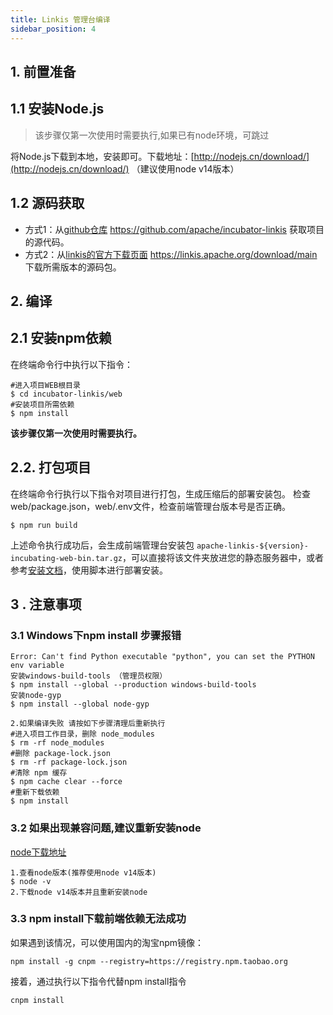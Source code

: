```yaml
---
title: Linkis 管理台编译
sidebar_position: 4
---
```


## 1. 前置准备 

## 1.1 安装Node.js

>该步骤仅第一次使用时需要执行,如果已有node环境，可跳过 

将Node.js下载到本地，安装即可。下载地址：[http://nodejs.cn/download/](http://nodejs.cn/download/) （建议使用node v14版本）

## 1.2 源码获取

- 方式1：从[github仓库](https://github.com/apache/incubator-linkis) https://github.com/apache/incubator-linkis 获取项目的源代码。
- 方式2：从[linkis的官方下载页面](https://linkis.apache.org/download/main) https://linkis.apache.org/download/main 下载所需版本的源码包。


## 2. 编译

## 2.1 安装npm依赖 

在终端命令行中执行以下指令：
```
#进入项目WEB根目录
$ cd incubator-linkis/web
#安装项目所需依赖
$ npm install
```
**该步骤仅第一次使用时需要执行。**


## 2.2. 打包项目

在终端命令行执行以下指令对项目进行打包，生成压缩后的部署安装包。
检查web/package.json，web/.env文件，检查前端管理台版本号是否正确。
```
$ npm run build
```
上述命令执行成功后，会生成前端管理台安装包 `apache-linkis-${version}-incubating-web-bin.tar.gz`，可以直接将该文件夹放进您的静态服务器中，或者参考[安装文档](../deployment/web_install.md)，使用脚本进行部署安装。

## 3 . 注意事项
### 3.1 Windows下npm install 步骤报错
```shell
Error: Can't find Python executable "python", you can set the PYTHON env variable
安装windows-build-tools （管理员权限）
$ npm install --global --production windows-build-tools
安装node-gyp
$ npm install --global node-gyp

2.如果编译失败 请按如下步骤清理后重新执行
#进入项目工作目录，删除 node_modules
$ rm -rf node_modules
#删除 package-lock.json
$ rm -rf package-lock.json
#清除 npm 缓存
$ npm cache clear --force
#重新下载依赖
$ npm install

```
### 3.2  如果出现兼容问题,建议重新安装node
[node下载地址](https://nodejs.org/zh-cn/download/)
```shell
1.查看node版本(推荐使用node v14版本)
$ node -v
2.下载node v14版本并且重新安装node 
```

### 3.3  npm install下载前端依赖无法成功    
如果遇到该情况，可以使用国内的淘宝npm镜像：    
```
npm install -g cnpm --registry=https://registry.npm.taobao.org
```
接着，通过执行以下指令代替npm install指令
```
cnpm install
```
